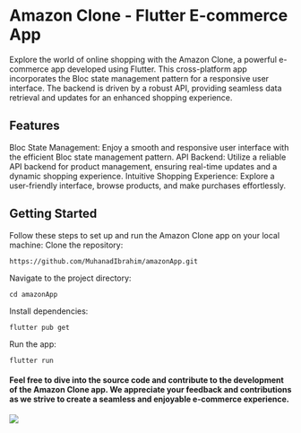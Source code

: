 # Amazon Clone - Flutter E-commerce App
Explore the world of online shopping with the Amazon Clone, a powerful e-commerce app developed using Flutter. This cross-platform app incorporates the Bloc state management pattern for a responsive user interface. The backend is driven by a robust API, providing seamless data retrieval and updates for an enhanced shopping experience.
## Features
Bloc State Management: Enjoy a smooth and responsive user interface with the efficient Bloc state management pattern.
API Backend: Utilize a reliable API backend for product management, ensuring real-time updates and a dynamic shopping experience.
Intuitive Shopping Experience: Explore a user-friendly interface, browse products, and make purchases effortlessly.
## Getting Started
Follow these steps to set up and run the Amazon Clone app on your local machine:
Clone the repository:
```
https://github.com/MuhanadIbrahim/amazonApp.git
```
Navigate to the project directory:
```
cd amazonApp
```
Install dependencies:
```
flutter pub get
```
Run the app:
```
flutter run
```
#### Feel free to dive into the source code and contribute to the development of the Amazon Clone app. We appreciate your feedback and contributions as we strive to create a seamless and enjoyable e-commerce experience.


<img src="https://github.com/MuhanadIbrahim/amazonApp/assets/131565465/bd8facf1-949a-4007-9baf-9c636493c5dd">
